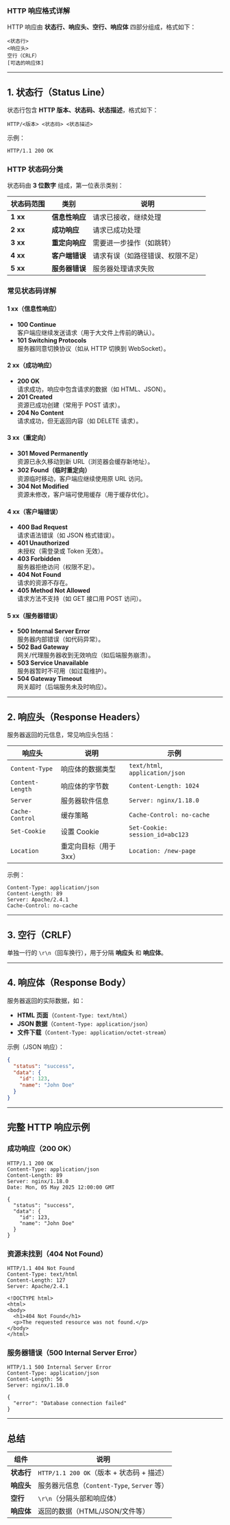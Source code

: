 ### **HTTP 响应格式详解**  

HTTP 响应由 **状态行、响应头、空行、响应体** 四部分组成，格式如下：  

```http
<状态行>
<响应头>
空行（CRLF）
[可选的响应体]
```

---

## **1. 状态行（Status Line）**
状态行包含 **HTTP 版本、状态码、状态描述**，格式如下：  
```
HTTP/<版本> <状态码> <状态描述>
```
示例：  
```
HTTP/1.1 200 OK
```

### **HTTP 状态码分类**
状态码由 **3 位数字** 组成，第一位表示类别：

| 状态码范围 | 类别 | 说明 |
|------------|------|------|
| **1 xx** | **信息性响应** | 请求已接收，继续处理 |
| **2 xx** | **成功响应** | 请求已成功处理 |
| **3 xx** | **重定向响应** | 需要进一步操作（如跳转） |
| **4 xx** | **客户端错误** | 请求有误（如路径错误、权限不足） |
| **5 xx** | **服务器错误** | 服务器处理请求失败 |

### **常见状态码详解**
#### **1 xx（信息性响应）**
- **100 Continue**  
  客户端应继续发送请求（用于大文件上传前的确认）。
- **101 Switching Protocols**  
  服务器同意切换协议（如从 HTTP 切换到 WebSocket）。

#### **2 xx（成功响应）**
- **200 OK**  
  请求成功，响应中包含请求的数据（如 HTML、JSON）。
- **201 Created**  
  资源已成功创建（常用于 POST 请求）。
- **204 No Content**  
  请求成功，但无返回内容（如 DELETE 请求）。

#### **3 xx（重定向）**
- **301 Moved Permanently**  
  资源已永久移动到新 URL（浏览器会缓存新地址）。
- **302 Found（临时重定向）**  
  资源临时移动，客户端应继续使用原 URL 访问。
- **304 Not Modified**  
  资源未修改，客户端可使用缓存（用于缓存优化）。

#### **4 xx（客户端错误）**
- **400 Bad Request**  
  请求语法错误（如 JSON 格式错误）。
- **401 Unauthorized**  
  未授权（需登录或 Token 无效）。
- **403 Forbidden**  
  服务器拒绝访问（权限不足）。
- **404 Not Found**  
  请求的资源不存在。
- **405 Method Not Allowed**  
  请求方法不支持（如 GET 接口用 POST 访问）。

#### **5 xx（服务器错误）**
- **500 Internal Server Error**  
  服务器内部错误（如代码异常）。
- **502 Bad Gateway**  
  网关/代理服务器收到无效响应（如后端服务崩溃）。
- **503 Service Unavailable**  
  服务器暂时不可用（如过载维护）。
- **504 Gateway Timeout**  
  网关超时（后端服务未及时响应）。

---

## **2. 响应头（Response Headers）**
服务器返回的元信息，常见响应头包括：  

| 响应头 | 说明 | 示例 |
|--------|------|------|
| `Content-Type` | 响应体的数据类型 | `text/html`, `application/json` |
| `Content-Length` | 响应体的字节数 | `Content-Length: 1024` |
| `Server` | 服务器软件信息 | `Server: nginx/1.18.0` |
| `Cache-Control` | 缓存策略 | `Cache-Control: no-cache` |
| `Set-Cookie` | 设置 Cookie | `Set-Cookie: session_id=abc123` |
| `Location` | 重定向目标（用于 3xx） | `Location: /new-page` |

示例：
```
Content-Type: application/json
Content-Length: 89
Server: Apache/2.4.1
Cache-Control: no-cache
```

---

## **3. 空行（CRLF）**
单独一行的 `\r\n`（回车换行），用于分隔 **响应头** 和 **响应体**。

---

## **4. 响应体（Response Body）**
服务器返回的实际数据，如：
- **HTML 页面**（`Content-Type: text/html`）
- **JSON 数据**（`Content-Type: application/json`）
- **文件下载**（`Content-Type: application/octet-stream`）

示例（JSON 响应）：
```json
{
  "status": "success",
  "data": {
    "id": 123,
    "name": "John Doe"
  }
}
```

---

## **完整 HTTP 响应示例**
### **成功响应（200 OK）**
```http
HTTP/1.1 200 OK
Content-Type: application/json
Content-Length: 89
Server: nginx/1.18.0
Date: Mon, 05 May 2025 12:00:00 GMT

{
  "status": "success",
  "data": {
    "id": 123,
    "name": "John Doe"
  }
}
```

### **资源未找到（404 Not Found）**
```http
HTTP/1.1 404 Not Found
Content-Type: text/html
Content-Length: 127
Server: Apache/2.4.1

<!DOCTYPE html>
<html>
<body>
  <h1>404 Not Found</h1>
  <p>The requested resource was not found.</p>
</body>
</html>
```

### **服务器错误（500 Internal Server Error）**
```http
HTTP/1.1 500 Internal Server Error
Content-Type: application/json
Content-Length: 56
Server: nginx/1.18.0

{
  "error": "Database connection failed"
}
```

---

## **总结**
| 组件 | 说明 |
|------|------|
| **状态行** | `HTTP/1.1 200 OK`（版本 + 状态码 + 描述） |
| **响应头** | 服务器元信息（`Content-Type`, `Server` 等） |
| **空行** | `\r\n`（分隔头部和响应体） |
| **响应体** | 返回的数据（HTML/JSON/文件等） |
